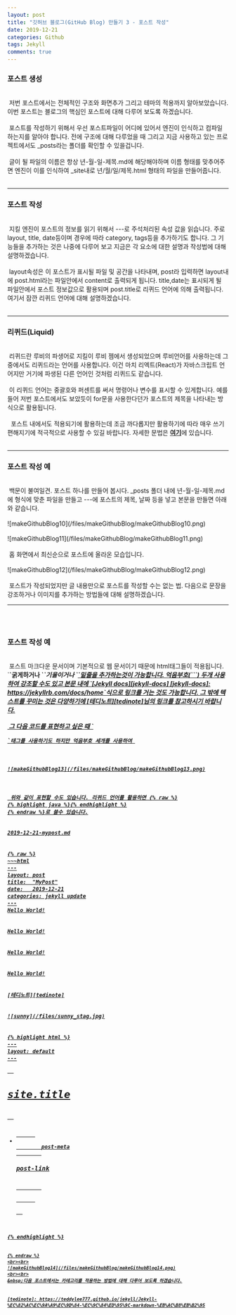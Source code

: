 ```yaml
---
layout: post
title: "깃허브 블로그(GitHub Blog) 만들기 3 - 포스트 작성"
date: 2019-12-21
categories: Github
tags: Jekyll
comments: true
---
```

<div style="display:none;">
</div>
<h3>포스트 생성</h3>
<br>
&nbsp;저번 포스트에서는 전체적인 구조와 화면추가 그리고 테마의 적용까지 알아보았습니다. 이번 포스트는 블로그의 핵심인 포스트에 대해 다루어 보도록 하겠습니다. 
<br><br>
&nbsp;포스트를 작성하기 위해서 우선 포스트파일이 어디에 있어서 엔진이 인식하고 컴파일 하는지를 알아야 합니다. 전에 구조에 대해 다루었을 때 그리고 지금 사용하고 있는 프로젝트에서도 _posts라는 폴더를 확인할 수 있을겁니다.
<br><br>
&nbsp;글이 될 파일의 이름은 항상 년-월-일-제목.md에 해당해야하며 이름 형태를 맞추어주면 엔진이 이를 인식하여 _site내로 년/월/일/제목.html 형태의 파일을 만들어줍니다. 
<br><br>
<hr class="divider">
<h3>포스트 작성</h3>
<br>
&nbsp;지킬 엔진이 포스트의 정보를 읽기 위해서 ---로 주석처리된 속성 값을 읽습니다. 주로 layout, title, date등이며 경우에 따라 category, tags등을 추가하기도 합니다. 그 기능들을 추가하는 것은 나중에 다루어 보고 지금은 각 요소에 대한 설명과 작성법에 대해 설명하겠습니다.
<br><br>
&nbsp;layout속성은 이 포스트가 표시될 파일 및 공간을 나타내며, post라 입력하면 layout내에 post.html라는 파일안에서 content로 출력되게 됩니다. title,date는 표시되게 될 파일안에서 포스트 정보값으로 활용되며 post.title로 리퀴드 언어에 의해 출력됩니다. 여기서 잠깐 리퀴드 언어에 대해 설명하겠습니다.
<br><br>
<hr class="divider">
<h3>리퀴드(Liquid)</h3>
<br>
&nbsp;리퀴드란 루비의 파생어로 지킬이 루비 젬에서 생성되었으며 루비언어를 사용하는데 그 중에서도 리퀴드라는 언어를 사용합니다. 이건 마치 리엑트(React)가 자바스크립트 언어지만 거기에 파생된 다른 언어인 것처럼 리퀴드도 같습니다.
<br><br>
&nbsp;이 리퀴드 언어는 중괄호와 퍼센트를 써서 명령어나 변수를 표시할 수 있게합니다. 예를 들어 저번 포스트에서도 보았듯이 for문을 사용한다던가 포스트의 제목을 나타내는 방식으로 활용됩니다.  
<br><br>
&nbsp; 포스트 내에서도 적용되기에 활용하는데 조금 까다롭지만 활용하기에 따라 매우 쓰기 편해지기에 적극적으로 사용할 수 있길 바랍니다. 자세한 문법은 <b><a href="https://jekyllrb.com/docs/step-by-step/02-liquid/#use-liquid">여기</a></b>에 있습니다.
<br><br>
<hr class="divider">
<h3>포스트 작성 예</h3>
<br>
&nbsp;백문이 불여일견. 포스트 하나를 만들어 봅시다. _posts 폴더 내에 년-월-일-제목.md에 형식에 맞춘 파일을 만들고 ---에 포스트의 제목, 날짜 등을 넣고 본문을 만들면 아래와 같습니다.
<br><br>
![makeGithubBlog10](/files/makeGithubBlog/makeGithubBlog10.png)
<br><br>
![makeGithubBlog11](/files/makeGithubBlog/makeGithubBlog11.png)
<br><br>
&nbsp;홈 화면에서 최신순으로 포스트에 올라온 모습입니다.
<br><br>
![makeGithubBlog12](/files/makeGithubBlog/makeGithubBlog12.png)
<br><br>
&nbsp;포스트가 작성되었지만 글 내용만으로 포스트를 작성할 수는 없는 법. 다음으로 문장을 강조하거나 이미지를 추가하는 방법들에 대해 설명하겠습니다.
<hr class="divider">
<br><br>
<h3>포스트 작성 예</h3>
<br>
&nbsp;포스트 마크다운 문서이며 기본적으로 웹 문서이기 때문에 html태그들이 적용됩니다. `<b>`<b>굵게하거나</b> `<i>`<i>기울이거나</i> `<u>`<u>밑줄을 추가하는</u>것이 가능합니다. 억음부호(```) 두개 사용하여 강조할 수도 있고 본문 내에 `[Jekyll docs][jekyll-docs] [jekyll-docs]: https://jekyllrb.com/docs/home`식으로 링크를 거는 것도 가능합니다. 그 밖에 텍스트를 꾸미는 것은 다양하기에 <b>[테디노트][tedinote]</b>님의 링크를 참고하시기 바랍니다.
<br><br>
&nbsp;그 다음 코드를 표현하고 싶은 때 `<pre><code>`태그를 사용하기도 하지만 억음부호 세개를 사용하여 
<br><br>
![makeGithubBlog13](/files/makeGithubBlog/makeGithubBlog13.png)
<br><br>
&nbsp;위와 같이 표현할 수도 있습니다. 리퀴드 언어를 활용하면 {% raw %}
{% highlight java %}{% endhighlight %}
{% endraw %}로 쓸수 있습니다.

<h4>2019-12-21-mypost.md</h4>
{% raw %}
~~~html
---
layout: post
title:  "MyPost"
date:   2019-12-21
categories: jekyll update
---
Hello World!
<br>
<b>Hello World!</b>
<br>
<i>Hello World!</i>
<br>
<u>Hello World!</u>
<br>
<b>[테디노트][tedinote]</b>
<br>
![sunny](/files/sunny_stag.jpg)
<br>
{% highlight html %}
---
layout: default
---
<div class="home">
  <h1 class="page-heading">site.title</h1>
  <ul class="post-list">
      <li>
        <span class="post-meta">post-meta</span>
        <h3><a class="post-link">post-link<a></h3>
        <br>
      </li>
  </ul>
</div>
{% endhighlight %}

[tedinote]: https://teddylee777.github.io/jekyll/Jekyll-%EC%82%AC%EC%9A%A9%EC%9D%84-%EC%9C%84%ED%95%9C-markdown-%EB%AC%B8%EB%B2%95
~~~
{% endraw %}
<br><br>
![makeGithubBlog14](/files/makeGithubBlog/makeGithubBlog14.png)
<br><br>
&nbsp;다음 포스트에서는 카테고리를 적용하는 방법에 대해 다루어 보도록 하겠습니다.


[tedinote]: https://teddylee777.github.io/jekyll/Jekyll-%EC%82%AC%EC%9A%A9%EC%9D%84-%EC%9C%84%ED%95%9C-markdown-%EB%AC%B8%EB%B2%95
